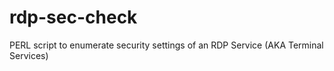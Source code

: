 # rdp-sec-check
PERL script to enumerate security settings of an RDP Service (AKA Terminal Services)
